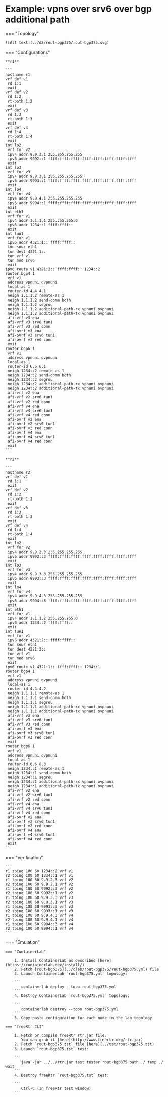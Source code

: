 # Example: vpns over srv6 over bgp additional path

=== "Topology"

    ![Alt text](../d2/rout-bgp375/rout-bgp375.svg)

=== "Configurations"

    **r1**

    ```
    hostname r1
    vrf def v1
     rd 1:1
     exit
    vrf def v2
     rd 1:2
     rt-both 1:2
     exit
    vrf def v3
     rd 1:3
     rt-both 1:3
     exit
    vrf def v4
     rd 1:4
     rt-both 1:4
     exit
    int lo2
     vrf for v2
     ipv4 addr 9.9.2.1 255.255.255.255
     ipv6 addr 9992::1 ffff:ffff:ffff:ffff:ffff:ffff:ffff:ffff
     exit
    int lo3
     vrf for v3
     ipv4 addr 9.9.3.1 255.255.255.255
     ipv6 addr 9993::1 ffff:ffff:ffff:ffff:ffff:ffff:ffff:ffff
     exit
    int lo4
     vrf for v4
     ipv4 addr 9.9.4.1 255.255.255.255
     ipv6 addr 9994::1 ffff:ffff:ffff:ffff:ffff:ffff:ffff:ffff
     exit
    int eth1
     vrf for v1
     ipv4 addr 1.1.1.1 255.255.255.0
     ipv6 addr 1234::1 ffff:ffff::
     exit
    int tun1
     vrf for v1
     ipv6 addr 4321:1:: ffff:ffff::
     tun sour eth1
     tun dest 4321:1::
     tun vrf v1
     tun mod srv6
     exit
    ipv6 route v1 4321:2:: ffff:ffff:: 1234::2
    router bgp4 1
     vrf v1
     address vpnuni ovpnuni
     local-as 1
     router-id 4.4.4.1
     neigh 1.1.1.2 remote-as 1
     neigh 1.1.1.2 send-comm both
     neigh 1.1.1.2 segrou
     neigh 1.1.1.2 additional-path-rx vpnuni ovpnuni
     neigh 1.1.1.2 additional-path-tx vpnuni ovpnuni
     afi-vrf v3 ena
     afi-vrf v3 srv6 tun1
     afi-vrf v3 red conn
     afi-ovrf v3 ena
     afi-ovrf v3 srv6 tun1
     afi-ovrf v3 red conn
     exit
    router bgp6 1
     vrf v1
     address vpnuni ovpnuni
     local-as 1
     router-id 6.6.6.1
     neigh 1234::2 remote-as 1
     neigh 1234::2 send-comm both
     neigh 1234::2 segrou
     neigh 1234::2 additional-path-rx vpnuni ovpnuni
     neigh 1234::2 additional-path-tx vpnuni ovpnuni
     afi-vrf v2 ena
     afi-vrf v2 srv6 tun1
     afi-vrf v2 red conn
     afi-vrf v4 ena
     afi-vrf v4 srv6 tun1
     afi-vrf v4 red conn
     afi-ovrf v2 ena
     afi-ovrf v2 srv6 tun1
     afi-ovrf v2 red conn
     afi-ovrf v4 ena
     afi-ovrf v4 srv6 tun1
     afi-ovrf v4 red conn
     exit
    ```

    **r2**

    ```
    hostname r2
    vrf def v1
     rd 1:1
     exit
    vrf def v2
     rd 1:2
     rt-both 1:2
     exit
    vrf def v3
     rd 1:3
     rt-both 1:3
     exit
    vrf def v4
     rd 1:4
     rt-both 1:4
     exit
    int lo2
     vrf for v2
     ipv4 addr 9.9.2.3 255.255.255.255
     ipv6 addr 9992::3 ffff:ffff:ffff:ffff:ffff:ffff:ffff:ffff
     exit
    int lo3
     vrf for v3
     ipv4 addr 9.9.3.3 255.255.255.255
     ipv6 addr 9993::3 ffff:ffff:ffff:ffff:ffff:ffff:ffff:ffff
     exit
    int lo4
     vrf for v4
     ipv4 addr 9.9.4.3 255.255.255.255
     ipv6 addr 9994::3 ffff:ffff:ffff:ffff:ffff:ffff:ffff:ffff
     exit
    int eth1
     vrf for v1
     ipv4 addr 1.1.1.2 255.255.255.0
     ipv6 addr 1234::2 ffff:ffff::
     exit
    int tun1
     vrf for v1
     ipv6 addr 4321:2:: ffff:ffff::
     tun sour eth1
     tun dest 4321:2::
     tun vrf v1
     tun mod srv6
     exit
    ipv6 route v1 4321:1:: ffff:ffff:: 1234::1
    router bgp4 1
     vrf v1
     address vpnuni ovpnuni
     local-as 1
     router-id 4.4.4.2
     neigh 1.1.1.1 remote-as 1
     neigh 1.1.1.1 send-comm both
     neigh 1.1.1.1 segrou
     neigh 1.1.1.1 additional-path-rx vpnuni ovpnuni
     neigh 1.1.1.1 additional-path-tx vpnuni ovpnuni
     afi-vrf v3 ena
     afi-vrf v3 srv6 tun1
     afi-vrf v3 red conn
     afi-ovrf v3 ena
     afi-ovrf v3 srv6 tun1
     afi-ovrf v3 red conn
     exit
    router bgp6 1
     vrf v1
     address vpnuni ovpnuni
     local-as 1
     router-id 6.6.6.3
     neigh 1234::1 remote-as 1
     neigh 1234::1 send-comm both
     neigh 1234::1 segrou
     neigh 1234::1 additional-path-rx vpnuni ovpnuni
     neigh 1234::1 additional-path-tx vpnuni ovpnuni
     afi-vrf v2 ena
     afi-vrf v2 srv6 tun1
     afi-vrf v2 red conn
     afi-vrf v4 ena
     afi-vrf v4 srv6 tun1
     afi-vrf v4 red conn
     afi-ovrf v2 ena
     afi-ovrf v2 srv6 tun1
     afi-ovrf v2 red conn
     afi-ovrf v4 ena
     afi-ovrf v4 srv6 tun1
     afi-ovrf v4 red conn
     exit
    ```

=== "Verification"

    ```
    r1 tping 100 60 1234::2 vrf v1
    r2 tping 100 60 1234::1 vrf v1
    r1 tping 100 60 9.9.2.3 vrf v2
    r2 tping 100 60 9.9.2.1 vrf v2
    r1 tping 100 60 9992::3 vrf v2
    r2 tping 100 60 9992::1 vrf v2
    r1 tping 100 60 9.9.3.3 vrf v3
    r2 tping 100 60 9.9.3.1 vrf v3
    r1 tping 100 60 9993::3 vrf v3
    r2 tping 100 60 9993::1 vrf v3
    r1 tping 100 60 9.9.4.3 vrf v4
    r2 tping 100 60 9.9.4.1 vrf v4
    r1 tping 100 60 9994::3 vrf v4
    r2 tping 100 60 9994::1 vrf v4
    ```

=== "Emulation"

    === "ContainerLab"

        1. Install ContainerLab as described [here](https://containerlab.dev/install/)  
        2. Fetch [rout-bgp375](../clab/rout-bgp375/rout-bgp375.yml) file  
        3. Launch ContainerLab `rout-bgp375.yml` topology:  

        ```
           containerlab deploy --topo rout-bgp375.yml  
        ```
        4. Destroy ContainerLab `rout-bgp375.yml` topology:  

        ```
           containerlab destroy --topo rout-bgp375.yml  
        ```
        5. Copy-paste configuration for each node in the lab topology

    === "freeRtr CLI"

        1. Fetch or compile freeRtr rtr.jar file.  
           You can grab it [here](http://www.freertr.org/rtr.jar)  
        2. Fetch `rout-bgp375.tst` file [here](../tst/rout-bgp375.tst)  
        3. Launch `rout-bgp375.tst` test:  

        ```
           java -jar ../../rtr.jar test tester rout-bgp375 path ./ temp ./ wait
        ```
        4. Destroy freeRtr `rout-bgp375.tst` test:  

        ```
           Ctrl-C (In freeRtr test window)
        ```

